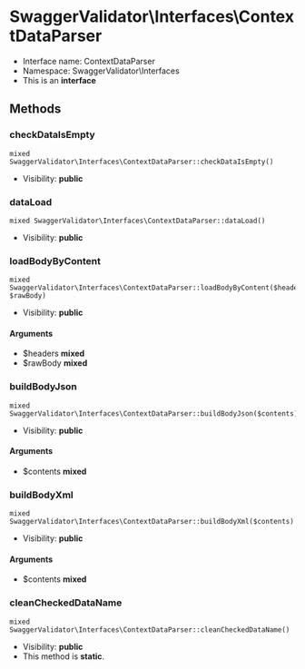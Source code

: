 SwaggerValidator\Interfaces\ContextDataParser
===============






* Interface name: ContextDataParser
* Namespace: SwaggerValidator\Interfaces
* This is an **interface**






Methods
-------


### checkDataIsEmpty

    mixed SwaggerValidator\Interfaces\ContextDataParser::checkDataIsEmpty()





* Visibility: **public**




### dataLoad

    mixed SwaggerValidator\Interfaces\ContextDataParser::dataLoad()





* Visibility: **public**




### loadBodyByContent

    mixed SwaggerValidator\Interfaces\ContextDataParser::loadBodyByContent($headers, $rawBody)





* Visibility: **public**


#### Arguments
* $headers **mixed**
* $rawBody **mixed**



### buildBodyJson

    mixed SwaggerValidator\Interfaces\ContextDataParser::buildBodyJson($contents)





* Visibility: **public**


#### Arguments
* $contents **mixed**



### buildBodyXml

    mixed SwaggerValidator\Interfaces\ContextDataParser::buildBodyXml($contents)





* Visibility: **public**


#### Arguments
* $contents **mixed**



### cleanCheckedDataName

    mixed SwaggerValidator\Interfaces\ContextDataParser::cleanCheckedDataName()





* Visibility: **public**
* This method is **static**.



